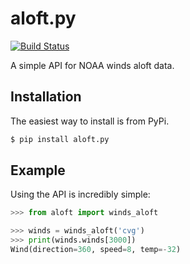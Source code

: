 aloft.py
===

[![Build Status](https://travis-ci.org/natemara/aloft.py.svg?branch=master)](https://travis-ci.org/natemara/aloft.py)

A simple API for NOAA winds aloft data.

Installation
---

The easiest way to install is from PyPi.

```bash
$ pip install aloft.py
```

Example
---

Using the API is incredibly simple:

```python
>>> from aloft import winds_aloft

>>> winds = winds_aloft('cvg')
>>> print(winds.winds[3000])
Wind(direction=360, speed=8, temp=-32)
```
